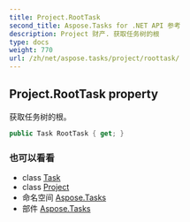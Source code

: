 ```yaml
---
title: Project.RootTask
second_title: Aspose.Tasks for .NET API 参考
description: Project 财产. 获取任务树的根
type: docs
weight: 770
url: /zh/net/aspose.tasks/project/roottask/
---
```

## Project.RootTask property

获取任务树的根。

```csharp
public Task RootTask { get; }
```

### 也可以看看

* class [Task](../../task/)
* class [Project](../)
* 命名空间 [Aspose.Tasks](../../project/)
* 部件 [Aspose.Tasks](../../../)


